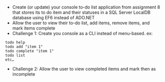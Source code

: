 * Create (or update) your console to-do list application from assignment 8 that stores its to do item and their statuses in a SQL Server LocalDB database using EF6 instead of ADO.NET
* Allow the user to view their to-do list, add items, remove items, and mark items complete
* Challenge 1: Create you console as a CLI instead of menu-based. ex:

```
todo help
todo add "item 1"
todo complete "item 1"
todo list
etc…
```

* Challenge 2: Allow the user to view completed items and mark then as incomplete
